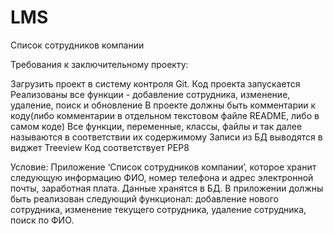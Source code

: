 # LMS
Список сотрудников компании

Требования к заключительному проекту: 

Загрузить проект в систему контроля Git.
Код проекта запускается
Реализованы все функции - добавление сотрудника, изменение, удаление, поиск и обновление
В проекте должны быть комментарии к коду(либо комментарии в отдельном текстовом файле README, либо в самом коде)
Все функции, переменные, классы, файлы и так далее называются в соответствии их содержимому
Записи из БД выводятся в виджет Treeview
Код соответствует PEP8

Условие:
Приложение ‘Список сотрудников компании’, которое хранит следующую информацию ФИО, номер телефона и адрес электронной почты, заработная плата. Данные хранятся в БД. В приложении должны быть реализован следующий функционал: добавление нового сотрудника, изменение текущего сотрудника, удаление сотрудника, поиск по ФИО.
